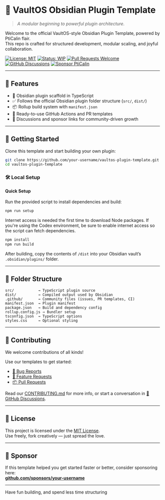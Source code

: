 # 🔌 VaultOS Obsidian Plugin Template

> _A modular beginning to powerful plugin architecture._

Welcome to the official VaultOS-style Obsidian Plugin Template, powered by PtiCalin flair.  
This repo is crafted for structured development, modular scaling, and joyful collaboration.

[![License: MIT](https://img.shields.io/badge/License-MIT-green.svg)](LICENSE)
[![Status: WIP](https://img.shields.io/badge/status-WIP-yellow.svg)](WIP)
[![Pull Requests Welcome](https://img.shields.io/badge/PRs-welcome-brightgreen.svg)](./.github/PULL_REQUEST_TEMPLATE.md)
[![GitHub Discussions](https://img.shields.io/badge/💬-Discussions-blueviolet?logo=github)](https://github.com/your-username/vaultos-plugin-template/discussions)
[![Sponsor PtiCalin](https://img.shields.io/badge/Sponsor-💖-f06292.svg?logo=githubsponsors)](https://github.com/sponsors/your-username)

---

## 🧰 Features

- 🧠 Obsidian plugin scaffold in TypeScript
- ✅ Follows the official Obsidian plugin folder structure (`src/`, `dist/`)
- 📦 Rollup build system with `manifest.json`
- 📁 Ready-to-use GitHub Actions and PR templates
- 💬 Discussions and sponsor links for community-driven growth

---

## 🚀 Getting Started

Clone this template and start building your own plugin:

```bash
git clone https://github.com/your-username/vaultos-plugin-template.git
cd vaultos-plugin-template
```

### 🛠 Local Setup

#### Quick Setup
Run the provided script to install dependencies and build:

```bash
npm run setup
```

Internet access is needed the first time to download Node packages. If you're using the Codex environment, be sure to enable internet access so the script can fetch dependencies.

```bash
npm install
npm run build
```

After building, copy the contents of `/dist` into your Obsidian vault’s `.obsidian/plugins/` folder.

---

## 🧱 Folder Structure

```plaintext
src/           → TypeScript plugin source
dist/          → Compiled output used by Obsidian
.github/       → Community files (issues, PR templates, CI)
manifest.json  → Plugin manifest
package.json   → Build and dependency config
rollup.config.js → Bundler setup
tsconfig.json  → TypeScript options
styles.css     → Optional styling
```

---

## 🤝 Contributing

We welcome contributions of all kinds!

Use our templates to get started:

- [🐛 Bug Reports](./.github/ISSUE_TEMPLATE/bug_report.md)
- [🌟 Feature Requests](./.github/ISSUE_TEMPLATE/feature_request.md)
- [📦 Pull Requests](./.github/PULL_REQUEST_TEMPLATE.md)

Read our [CONTRIBUTING.md](CONTRIBUTING.md) for more info, or start a conversation in [💬 GitHub Discussions](https://github.com/your-username/vaultos-plugin-template/discussions).

---

## 📜 License

This project is licensed under the [MIT License](LICENSE).  
Use freely, fork creatively — just spread the love.

---

## 💌 Sponsor

If this template helped you get started faster or better, consider sponsoring here:  
[**github.com/sponsors/your-username**](https://github.com/sponsors/your-username)

---

Have fun building, and spend less time structuring
